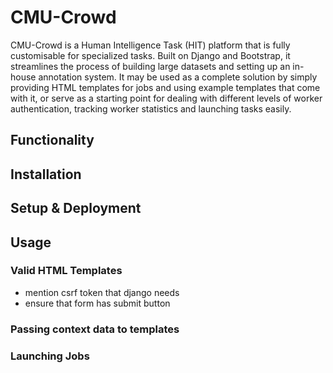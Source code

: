 # CMU-Crowd
CMU-Crowd is a Human Intelligence Task (HIT) platform that is fully customisable for specialized tasks. Built on Django and Bootstrap, it streamlines the process of building large datasets and setting up an in-house annotation system.
It may be used as a complete solution by simply providing HTML templates for jobs and using example templates that come with it, or serve as a starting point for dealing with different levels of worker authentication,
tracking worker statistics and launching tasks easily.

## Functionality


## Installation


## Setup & Deployment


## Usage

### Valid HTML Templates
- mention csrf token that django needs
- ensure that form has submit button 


### Passing context data to templates

### Launching Jobs


